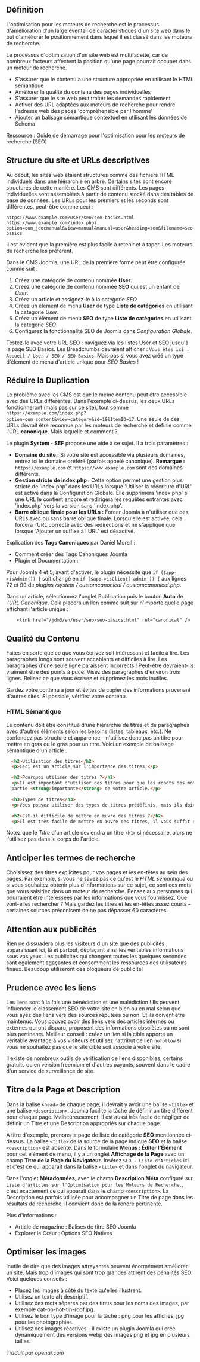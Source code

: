 <!-- Filename: jdocmanual?manual=user&heading=seo&filename=seo-basics.md / Display title: Notions de base du SEO  -->

## Définition

L'optimisation pour les moteurs de recherche est le processus d'amélioration d'un large éventail de caractéristiques d'un site web dans le but d'améliorer le positionnement dans lequel il est classé dans les moteurs de recherche.

Le processus d'optimisation d'un site web est multifacette, car de nombreux facteurs affectent la position qu'une page pourrait occuper dans un moteur de recherche.

- S'assurer que le contenu a une structure appropriée en utilisant le HTML sémantique
- Améliorer la qualité du contenu des pages individuelles
- S'assurer que le site web peut traiter les demandes rapidement
- Activer des URL adaptées aux moteurs de recherche pour rendre l'adresse web des pages 'compréhensible par l'homme'
- Ajouter un balisage sémantique contextuel en utilisant les données de Schema

Ressource : Guide de démarrage pour l'optimisation pour les moteurs de recherche (SEO)

## Structure du site et URLs descriptives

Au début, les sites web étaient structurés comme des fichiers HTML individuels dans une hiérarchie en arbre. Certains sites sont encore structurés de cette manière. Les CMS sont différents. Les pages individuelles sont assemblées à partir de contenu stocké dans des tables de base de données. Les URLs pour les premiers et les seconds sont différentes, peut-être comme ceci : 
```
https://www.example.com/user/seo/seo-basics.html
https://www.example.com/index.php?option=com_jdocmanual&view=manual&manual=user&heading=seo&filename=seo-basics
```
Il est évident que la première est plus facile à retenir et à taper. Les moteurs de recherche les préfèrent.

Dans le CMS Joomla, une URL de la première forme peut être configurée comme suit :

1. Créez une catégorie de contenu nommée **User**.
2. Créez une catégorie de contenu nommée **SEO** qui est un enfant de *User*.
3. Créez un article et assignez-le à la catégorie *SEO*.
4. Créez un élément de menu **User** de type **Liste de catégories** en utilisant la catégorie *User*.
5. Créez un élément de menu **SEO** de type **Liste de catégories** en utilisant la catégorie *SEO*.
6. Configurez la fonctionnalité SEO de Joomla dans *Configuration Globale*.

Testez-le avec votre URL SEO : naviguez via les listes User et SEO jusqu'à la page SEO Basics. Les Breadcrumbs devraient afficher : `Vous êtes ici : Accueil / User / SEO / SEO Basics`. Mais pas si vous avez créé un type d'élément de menu d'article unique pour *SEO Basics* !

## Réduire la Duplication

Le problème avec les CMS est que le même contenu peut être accessible avec des URLs différentes. Dans l'exemple ci-dessus, les deux URLs fonctionneront (mais pas sur ce site), tout comme `https://example.com/index.php?option=com_content&view=category&id=18&ItemID=17`. Une seule de ces URLs devrait être reconnue par les moteurs de recherche et définie comme l'URL **canonique**. Mais laquelle et comment ?

Le plugin **System - SEF** propose une aide à ce sujet. Il a trois paramètres :

* **Domaine du site :** Si votre site est accessible via plusieurs domaines, entrez ici le domaine préféré (parfois appelé canonique). **Remarque :** `https://example.com` et `https://www.example.com` sont des domaines différents.
* **Gestion stricte de index.php :** Cette option permet une gestion plus stricte de 'index.php' dans les URLs lorsque 'Utiliser la réécriture d'URL' est activé dans la Configuration Globale. Elle supprimera 'index.php' si une URL le contient encore et redirigera les requêtes entrantes avec 'index.php' vers la version sans 'index.php'.
* **Barre oblique finale pour les URLs :** Forcer Joomla à n'utiliser que des URLs avec ou sans barre oblique finale. Lorsqu'elle est activée, cela forcera l'URL correcte avec des redirections et ne s'applique que lorsque 'Ajouter un suffixe à l'URL' est désactivé.

Explication des **Tags Canoniques** par Daniel Morell :

* Comment créer des Tags Canoniques Joomla
* Plugin et Documentation :

Pour Joomla 4 et 5, avant d'activer, le plugin nécessite que `if ($app->isAdmin()) {` soit changé en `if ($app->isClient('admin')) {` aux lignes 72 et 99 de *plugins /system / customcanonical / customcanonical.php*.

Dans un article, sélectionnez l'onglet Publication puis le bouton **Auto** de l'*URL Canonique*. Cela placera un lien comme suit sur n'importe quelle page affichant l'article unique :
```
	<link href="/jdm3/en/user/seo/seo-basics.html" rel="canonical" />
```

## Qualité du Contenu

Faites en sorte que ce que vous écrivez soit intéressant et facile à lire. Les paragraphes longs sont souvent accablants et difficiles à lire. Les paragraphes d'une seule ligne paraissent incorrects ! Peut-être devraient-ils vraiment être des points à puce. Visez des paragraphes d'environ trois lignes. Relisez ce que vous écrivez et supprimez les mots inutiles.

Gardez votre contenu à jour et évitez de copier des informations provenant d'autres sites. Si possible, vérifiez votre contenu.

### HTML Sémantique

Le contenu doit être constitué d'une hiérarchie de titres et de paragraphes avec d'autres éléments selon les besoins (listes, tableaux, etc.). Ne confondez pas structure et apparence - n'utilisez donc pas un titre pour mettre en gras ou le gras pour un titre. Voici un exemple de balisage sémantique d'un article :

```html
  <h2>Utilisation des titres</h2>
  <p>Ceci est un article sur l'importance des titres.</p>

  <h2>Pourquoi utiliser des titres ?</h2>
  <p>Il est important d'utiliser des titres pour que les robots des moteurs de recherche puissent identifier ce qui est une
  partie <strong>importante</strong> de votre article.</p>

  <h3>Types de titres</h3>
  <p>Vous pouvez utiliser des types de titres prédéfinis, mais ils doivent être ordonnés et structurés dans votre page. H1 sera le titre de la page inséré par Joomla, avec H2 utilisé pour les sous-titres de la page. Tous les titres dans vos sous-titres doivent être en cascade en utilisant H3, H4, et H5 selon le besoin.</p>

  <h2>Est-il difficile de mettre en œuvre des titres ?</h2>
  <p>Il est très facile de mettre en œuvre des titres, il vous suffit d'utiliser le code HTML approprié.</p>
```
Notez que le *Titre* d'un article deviendra un titre `<h1>` si nécessaire, alors ne l'utilisez pas dans le corps de l'article.

## Anticiper les termes de recherche

Choisissez des titres explicites pour vos pages et les en-têtes au sein des pages. Par exemple, si vous ne savez pas ce qu'est le *HTML sémantique* ou si vous souhaitez obtenir plus d'informations sur ce sujet, ce sont ces mots que vous saisiriez dans un moteur de recherche. Pensez aux personnes qui pourraient être intéressées par les informations que vous fournissez. Que vont-elles rechercher ? Mais gardez les titres et les en-têtes assez courts – certaines sources préconisent de ne pas dépasser 60 caractères.

## Attention aux publicités

Rien ne dissuadera plus les visiteurs d'un site que des publicités apparaissant ici, là et partout, déplaçant ainsi les véritables informations sous vos yeux. Les publicités qui changent toutes les quelques secondes sont également agaçantes et consomment les ressources des utilisateurs finaux. Beaucoup utiliseront des bloqueurs de publicité!

## Prudence avec les liens

Les liens sont à la fois une bénédiction et une malédiction ! Ils peuvent influencer le classement SEO de votre site en bien ou en mal selon que vous ayez des liens vers des sources réputées ou non. Et ils doivent être maintenus. Vous pouvez avoir des liens vers des articles internes ou externes qui ont disparu, proposent des informations obsolètes ou ne sont plus pertinents. Meilleur conseil : créez un lien si la cible apporte un véritable avantage à vos visiteurs et utilisez l'attribut de lien `nofollow` si vous ne souhaitez pas que le site cible soit associé à votre site.

Il existe de nombreux outils de vérification de liens disponibles, certains gratuits ou en version freemium et d'autres payants, souvent dans le cadre d'un service de surveillance de site.

## Titre de la Page et Description

Dans la balise `<head>` de chaque page, il devrait y avoir une balise `<title>` et une balise `<description>`. Joomla facilite la tâche de définir un titre différent pour chaque page. Malheureusement, il est aussi très facile de négliger de définir un Titre et une Description appropriés sur chaque page.

À titre d'exemple, prenons la page de liste de catégorie **SEO** mentionnée ci-dessus. La balise `<title>` de la source de la page indique **SEO** et la balise `<description>` est absente. Dans le formulaire **Menus : Éditer l'Élément** pour cet élément de menu, il y a un onglet **Affichage de la Page** avec un champ **Titre de la Page du Navigateur**. Insérez `SEO - Liste d'Articles` ici et c'est ce qui apparaît dans la balise `<title>` et dans l'onglet du navigateur.

Dans l'onglet **Métadonnées**, avec le champ **Description Méta** configuré sur `Liste d'articles sur l'Optimisation pour les Moteurs de Recherche.`, c'est exactement ce qui apparaît dans le champ `<description>`. La Description est parfois utilisée pour accompagner un Titre de page dans les résultats de recherche, il convient donc de la rendre pertinente.

Plus d'informations :
* Article de magazine : Balises de titre SEO Joomla
* Explorer le Cœur : Options SEO Natives

## Optimiser les images

Inutile de dire que des images attrayantes peuvent énormément améliorer un site. Mais trop d'images qui sont trop grandes attirent des pénalités SEO. Voici quelques conseils :

* Placez les images à côté du texte qu'elles illustrent.
* Utilisez un texte **alt** descriptif.
* Utilisez des mots séparés par des tirets pour les noms des images, par exemple cat-on-hot-tin-roof.jpg.
* Utilisez le bon type d'image pour la tâche : png pour les affiches, jpg pour les photographies.
* Utilisez des images réactives - il existe un plugin Joomla qui crée dynamiquement des versions webp des images png et jpg en plusieurs tailles.

*Traduit par openai.com*

